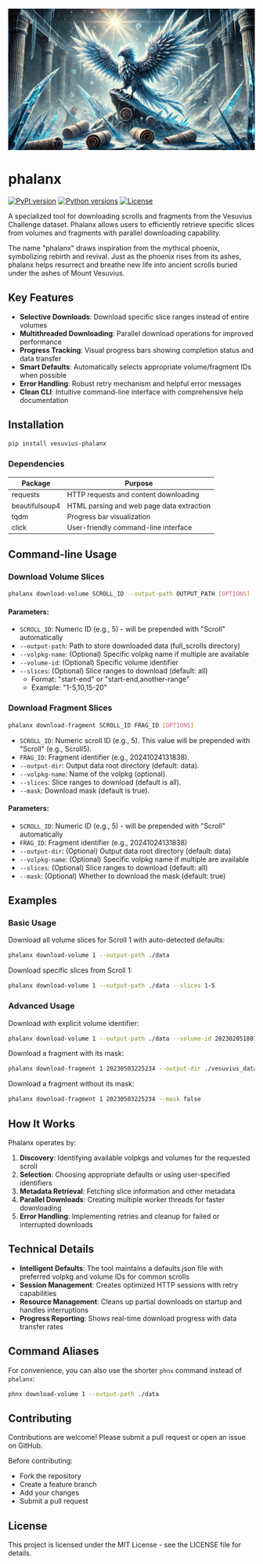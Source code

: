 ![UniversityHeader](https://github.com/mvrcii/phalanx/blob/main/assets/phalanx_banner.jpg)

# phalanx

[![PyPI version](https://img.shields.io/pypi/v/vesuvius-phalanx.svg)](https://pypi.org/project/vesuvius-phalanx/)
[![Python versions](https://img.shields.io/pypi/pyversions/vesuvius-phalanx.svg)](https://pypi.org/project/vesuvius-phalanx/)
[![License](https://img.shields.io/github/license/mvrcii/phalanx.svg)](https://github.com/mvrcii/phalanx/blob/main/LICENSE)

A specialized tool for downloading scrolls and fragments from the Vesuvius Challenge dataset. Phalanx allows users to efficiently retrieve specific slices from volumes and fragments with parallel downloading capability.

The name "phalanx" draws inspiration from the mythical phoenix, symbolizing rebirth and revival. Just as the phoenix rises from its ashes, phalanx helps resurrect and breathe new life into ancient scrolls buried under the ashes of Mount Vesuvius.

## Key Features

- **Selective Downloads**: Download specific slice ranges instead of entire volumes
- **Multithreaded Downloading**: Parallel download operations for improved performance
- **Progress Tracking**: Visual progress bars showing completion status and data transfer
- **Smart Defaults**: Automatically selects appropriate volume/fragment IDs when possible
- **Error Handling**: Robust retry mechanism and helpful error messages
- **Clean CLI**: Intuitive command-line interface with comprehensive help documentation

## Installation
```sh
pip install vesuvius-phalanx
```

### Dependencies

| Package | Purpose |
|---------|---------|
| requests | HTTP requests and content downloading |
| beautifulsoup4 | HTML parsing and web page data extraction |
| tqdm | Progress bar visualization |
| click | User-friendly command-line interface |


## Command-line Usage

### Download Volume Slices

```sh
phalanx download-volume SCROLL_ID --output-path OUTPUT_PATH [OPTIONS]
```

#### Parameters:

- `SCROLL_ID`: Numeric ID (e.g., 5) - will be prepended with "Scroll" automatically
- `--output-path`: Path to store downloaded data (full_scrolls directory)
- `--volpkg-name`: (Optional) Specific volpkg name if multiple are available
- `--volume-id`: (Optional) Specific volume identifier
- `--slices`: (Optional) Slice ranges to download (default: all)
  - Format: "start-end" or "start-end,another-range"
  - Example: "1-5,10,15-20"


### Download Fragment Slices

```sh
phalanx download-fragment SCROLL_ID FRAG_ID [OPTIONS]
```
- `SCROLL_ID`: Numeric scroll ID (e.g., 5). This value will be prepended with "Scroll" (e.g., Scroll5).
- `FRAG_ID`: Fragment identifier (e.g., 20241024131838).
- `--output-dir`: Output data root directory (default: data).
- `--volpkg-name`: Name of the volpkg (optional).
- `--slices`: Slice ranges to download (default is all).
- `--mask`: Download mask (default is true).

#### Parameters:

- `SCROLL_ID`: Numeric ID (e.g., 5) - will be prepended with "Scroll" automatically
- `FRAG_ID`: Fragment identifier (e.g., 20241024131838)
- `--output-dir`: (Optional) Output data root directory (default: data)
- `--volpkg-name`: (Optional) Specific volpkg name if multiple are available
- `--slices`: (Optional) Slice ranges to download (default: all)
- `--mask`: (Optional) Whether to download the mask (default: true)

## Examples

### Basic Usage

Download all volume slices for Scroll 1 with auto-detected defaults:

```sh
phalanx download-volume 1 --output-path ./data
```

Download specific slices from Scroll 1:

```sh
phalanx download-volume 1 --output-path ./data --slices 1-5
```

### Advanced Usage

Download with explicit volume identifier:

```sh
phalanx download-volume 1 --output-path ./data --volume-id 20230205180739 --slices 1-5
```

Download a fragment with its mask:

```sh
phalanx download-fragment 1 20230503225234 --output-dir ./vesuvius_data --slices all
```

Download a fragment without its mask:

```sh
phalanx download-fragment 1 20230503225234 --mask false
```


## How It Works

Phalanx operates by:

1. **Discovery**: Identifying available volpkgs and volumes for the requested scroll
2. **Selection**: Choosing appropriate defaults or using user-specified identifiers
3. **Metadata Retrieval**: Fetching slice information and other metadata
4. **Parallel Downloads**: Creating multiple worker threads for faster downloading
5. **Error Handling**: Implementing retries and cleanup for failed or interrupted downloads

## Technical Details

- **Intelligent Defaults**: The tool maintains a defaults.json file with preferred volpkg and volume IDs for common scrolls
- **Session Management**: Creates optimized HTTP sessions with retry capabilities
- **Resource Management**: Cleans up partial downloads on startup and handles interruptions
- **Progress Reporting**: Shows real-time download progress with data transfer rates


## Command Aliases

For convenience, you can also use the shorter `phnx` command instead of `phalanx`:

```sh
phnx download-volume 1 --output-path ./data
```

## Contributing

Contributions are welcome! Please submit a pull request or open an issue on GitHub.

Before contributing:
- Fork the repository
- Create a feature branch
- Add your changes
- Submit a pull request

## License

This project is licensed under the MIT License - see the LICENSE file for details.

